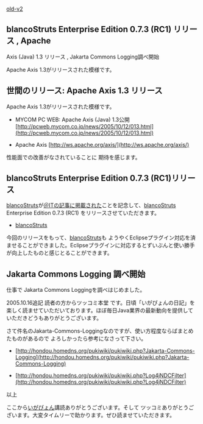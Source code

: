 [old-v2](ig051014-orig.html)

## blancoStruts Enterprise Edition 0.7.3 (RC1) リリース , Apache
Axis (Java) 1.3 リリース , Jakarta Commons Logging調べ開始

Apache Axis 1.3がリリースされた模様です。


## 世間のリリース: Apache Axis 1.3 リリース

Apache Axis 1.3がリリースされた模様です。


* MYCOM PC WEB: Apache Axis (Java) 1.3公開
  [http://pcweb.mycom.co.jp/news/2005/10/12/013.html](http://pcweb.mycom.co.jp/news/2005/10/12/013.html)
  
* Apache Axis
  [http://ws.apache.org/axis/](http://ws.apache.org/axis/)

性能面での改善がなされていることに 期待を感じます。

## blancoStruts Enterprise Edition 0.7.3 (RC1)リリース

[blancoStruts](http://www.igapyon.jp/blanco/blancostruts.html)が[＠ITの記事に掲載された](http://www.atmarkit.co.jp/farc/special/auto/auto02.html)ことを記念して、[blancoStruts](http://www.igapyon.jp/blanco/blancostruts.html) Enterprise Edition 0.7.3 (RC1) をリリースさせていただきます。


* [blancoStruts](http://www.igapyon.jp/blanco/blancostruts.html)

今回のリリースをもって、[blancoStruts](http://www.igapyon.jp/blanco/blancostruts.html)も ようやくEclipseプラグイン対応を済ませることができました。Eclipseプラグインに対応するとずいぶんと使い勝手が向上したものと感じとることができます。

## Jakarta Commons Logging 調べ開始

仕事で Jakarta Commons Loggingを調べはじめました。

2005.10.16追記 読者の方からツッコミ本堂 です。日頃「いがぴょんの日記」を楽しく読ませていただいております。ほぼ毎日Java業界の最新動向を提供していただきどうもありがとうございます。

さて件名のJakarta-Commons-Loggingなのですが、使い方程度ならばまとめたものがあるので よろしかったら参考になさって下さい。


* [http://hondou.homedns.org/pukiwiki/pukiwiki.php?Jakarta-Commons-Logging](http://hondou.homedns.org/pukiwiki/pukiwiki.php?Jakarta-Commons-Logging)
  
* [http://hondou.homedns.org/pukiwiki/pukiwiki.php?Log4jNDCFilter](http://hondou.homedns.org/pukiwiki/pukiwiki.php?Log4jNDCFilter)

以上

ここから[いがぴょん](http://www.igapyon.jp/igapyon/diary/memo/memoigapyon.html)講読ありがとうございます。そして ツッコミありがとうございます。大変タイムリーで助かります。ぜひ読ませていただきます。